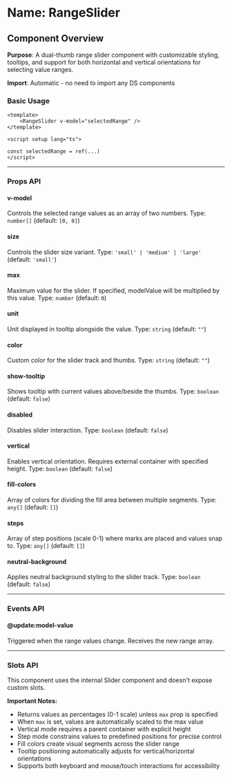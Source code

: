 # Name: RangeSlider
## Component Overview

**Purpose**: A dual-thumb range slider component with customizable styling, tooltips, and support for both horizontal and vertical orientations for selecting value ranges.

**Import**: Automatic - no need to import any DS components

### Basic Usage

```vue
<template>
    <RangeSlider v-model="selectedRange" />
</template>

<script setup lang="ts">

const selectedRange = ref(...)
</script>
```

---

### Props API

#### v-model
Controls the selected range values as an array of two numbers. Type: `number[]` (default: `[0, 0]`)

#### size
Controls the slider size variant. Type: `'small' | 'medium' | 'large'` (default: `'small'`)

#### max
Maximum value for the slider. If specified, modelValue will be multiplied by this value. Type: `number` (default: `0`)

#### unit
Unit displayed in tooltip alongside the value. Type: `string` (default: `""`)

#### color
Custom color for the slider track and thumbs. Type: `string` (default: `""`)

#### show-tooltip
Shows tooltip with current values above/beside the thumbs. Type: `boolean` (default: `false`)

#### disabled
Disables slider interaction. Type: `boolean` (default: `false`)

#### vertical
Enables vertical orientation. Requires external container with specified height. Type: `boolean` (default: `false`)

#### fill-colors
Array of colors for dividing the fill area between multiple segments. Type: `any[]` (default: `[]`)

#### steps
Array of step positions (scale 0-1) where marks are placed and values snap to. Type: `any[]` (default: `[]`)

#### neutral-background
Applies neutral background styling to the slider track. Type: `boolean` (default: `false`)

---

### Events API

#### @update:model-value
Triggered when the range values change. Receives the new range array.

---

### Slots API

This component uses the internal Slider component and doesn't expose custom slots.

**Important Notes:**
- Returns values as percentages (0-1 scale) unless `max` prop is specified
- When `max` is set, values are automatically scaled to the max value
- Vertical mode requires a parent container with explicit height
- Step mode constrains values to predefined positions for precise control
- Fill colors create visual segments across the slider range
- Tooltip positioning automatically adjusts for vertical/horizontal orientations
- Supports both keyboard and mouse/touch interactions for accessibility